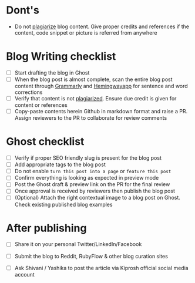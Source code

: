 # Dont's
- Do not [plagiarize](https://en.wikipedia.org/wiki/Plagiarism) blog content. Give proper credits and references if the content, code snippet or picture is referred from anywhere

# Blog Writing checklist

- [ ] Start drafting the blog in Ghost
- [ ] When the blog post is almost complete, scan the entire blog post content through [Grammarly](https://chrome.google.com/webstore/detail/grammarly-for-chrome/kbfnbcaeplbcioakkpcpgfkobkghlhen?hl=en) and [Hemingwayapp](http://www.hemingwayapp.com/) for sentence and word corrections
- [ ] Verify that content is not [plagiarized](https://en.wikipedia.org/wiki/Plagiarism). Ensure due credit is given for content or references
- [ ] Copy-paste contents herein Github in markdown format and raise a PR. Assign reviewers to the PR to collaborate for review comments

# Ghost checklist
- [ ] Verify if proper SEO friendly slug is present for the blog post
- [ ] Add appropriate tags to the blog post
- [ ] Do not enable `turn this post into a page` or `feature this post`
- [ ] Confirm everything is looking as expected in preview mode
- [ ] Post the Ghost draft & preview link on the PR for the final review
- [ ] Once approval is received by reviewers then publish the blog post
- [ ] (Optional) Attach the right contextual image to a blog post on Ghost. Check existing published blog examples

# After publishing
- [ ] Share it on your personal Twitter/LinkedIn/Facebook
- [ ] Submit the blog to Reddit, RubyFlow & other blog curation sites
- [ ] Ask Shivani / Yashika to post the article via Kiprosh official social media account

